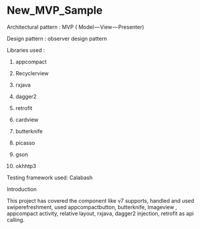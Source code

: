 # New_MVP_Sample

Architectural pattern : MVP ( Model — View — Presenter)

Design pattern :  observer design pattern

Libraries used :

1) appcompact

2) Recyclerview

3) rxjava

4) dagger2

5) retrofit

6) cardview

7) butterknife

8) picasso

9) gson

10) okhhtp3

Testing framework used: Calabash

Introduction

This project has covered the component like v7 supports, handled and used swiperefreshment, used appcompactbutton, butterknife, Imageview , appcompact activity, relative layout, rxjava, dagger2 injection, retrofit as api calling.

